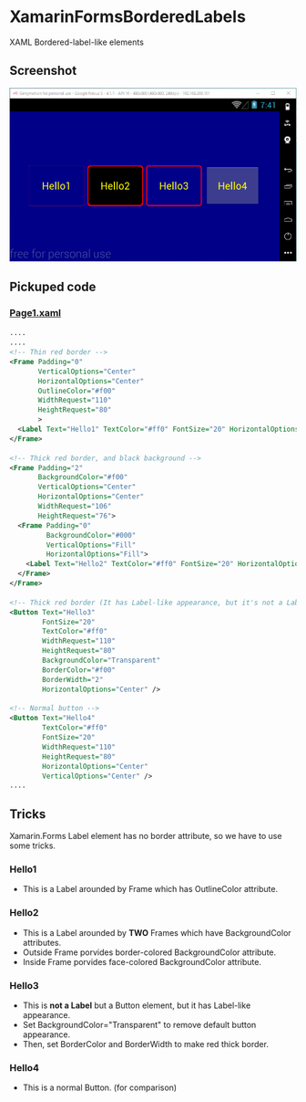 # XamarinFormsBorderedLabels
XAML Bordered-label-like elements

## Screenshot
![screenshot](https://raw.githubusercontent.com/xamarin-samples/XamarinFormsBorderedLabels/master/screenshots/screenshot.png)

## Pickuped code
### [Page1.xaml](XamarinFormsBorderedLabels/XamarinFormsBorderedLabels/Page1.xaml)
```xml
....
....
<!-- Thin red border -->
<Frame Padding="0"
       VerticalOptions="Center"
       HorizontalOptions="Center"
       OutlineColor="#f00"
       WidthRequest="110"
       HeightRequest="80"
       >
  <Label Text="Hello1" TextColor="#ff0" FontSize="20" HorizontalOptions="Center" VerticalOptions="Center" />
</Frame>

<!-- Thick red border, and black background -->
<Frame Padding="2"
       BackgroundColor="#f00"
       VerticalOptions="Center"
       HorizontalOptions="Center"
       WidthRequest="106"
       HeightRequest="76">
  <Frame Padding="0"
         BackgroundColor="#000"
         VerticalOptions="Fill"
         HorizontalOptions="Fill">
    <Label Text="Hello2" TextColor="#ff0" FontSize="20" HorizontalOptions="Center" VerticalOptions="Center" />
  </Frame>
</Frame>

<!-- Thick red border (It has Label-like appearance, but it's not a Label but a Button  -->
<Button Text="Hello3"
        FontSize="20"
        TextColor="#ff0"
        WidthRequest="110"
        HeightRequest="80"
        BackgroundColor="Transparent"
        BorderColor="#f00"
        BorderWidth="2"
        HorizontalOptions="Center" />

<!-- Normal button -->
<Button Text="Hello4"
        TextColor="#ff0"
        FontSize="20"
        WidthRequest="110"
        HeightRequest="80"
        HorizontalOptions="Center"
        VerticalOptions="Center" />
....
```

## Tricks
Xamarin.Forms Label element has no border attribute, so we have to use some tricks.

### Hello1
- This is a Label arounded by Frame which has OutlineColor attribute.

### Hello2
- This is a Label arounded by **TWO** Frames which have BackgroundColor attributes.
- Outside Frame porvides border-colored BackgroundColor attribute.
- Inside Frame porvides face-colored BackgroundColor attribute.

### Hello3
- This is **not a Label** but a Button element, but it has Label-like appearance.
- Set BackgroundColor="Transparent" to remove default button appearance.
- Then, set BorderColor and BorderWidth to make red thick border.

### Hello4
- This is a normal Button. (for comparison)
